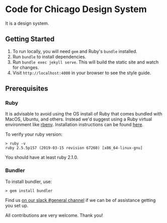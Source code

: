 # Code for Chicago Design System
It is a design system.

## Getting Started
1. To run locally, you will need `gem` and Ruby's `bundle` installed.
2. Run `bundle` to install dependencies.
3. Run `bundle exec jekyll serve`. This will build the static site and watch for changes.
4. Visit `http://localhost:4000` in your browser to see the style guide.

## Prerequisites

### Ruby
It is advisable to avoid using the OS install of Ruby that comes bundled with MacOS, Ubuntu, and others. Instead we'd suggest using a Ruby virtual environment like [rbenv](https://github.com/rbenv/rbenv). Installation instructions can be found [here](https://github.com/rbenv/rbenv#installation).

To verify your ruby version:

```
> ruby -v
ruby 2.5.5p157 (2019-03-15 revision 67260) [x86_64-linux-gnu]
```

You should have at least ruby 2.1.0.

### Bundler
To install bundler, use:
```
> gem install bundler
```

Find us [on our slack #general channel](https://code-for-chicago-slack-invite.herokuapp.com/) if we can be of assistance getting you set up.

All contributions are very welcome. Thank you!